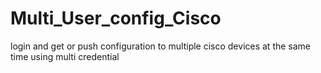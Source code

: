 # Multi_User_config_Cisco
login and get or push configuration to multiple cisco devices at the same time using multi credential
